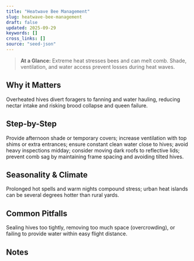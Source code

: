 ```yaml
---
title: "Heatwave Bee Management"
slug: heatwave-bee-management
draft: false
updated: 2025-09-29
keywords: []
cross_links: []
source: "seed-json"
---
```


> **At a Glance:** Extreme heat stresses bees and can melt comb. Shade, ventilation, and water access prevent losses during heat waves.

## Why it Matters
Overheated hives divert foragers to fanning and water hauling, reducing nectar intake and risking brood collapse and queen failure.

## Step-by-Step
Provide afternoon shade or temporary covers; increase ventilation with top shims or extra entrances; ensure constant clean water close to hives; avoid heavy inspections midday; consider moving dark roofs to reflective lids; prevent comb sag by maintaining frame spacing and avoiding tilted hives.

## Seasonality & Climate
Prolonged hot spells and warm nights compound stress; urban heat islands can be several degrees hotter than rural yards.

## Common Pitfalls
Sealing hives too tightly, removing too much space (overcrowding), or failing to provide water within easy flight distance.

## Notes
